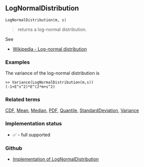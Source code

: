 ## LogNormalDistribution

```
LogNormalDistribution(m, s)
```

> returns a log-normal distribution.
    
See
* [Wikipedia - Log-normal distribution](https://en.wikipedia.org/wiki/Log-normal_distribution)
 
### Examples

The variance of the log-normal distribution is

```
>> Variance(LogNormalDistribution(m,s)) 
(-1+E^s^2)*E^(2*m+s^2)
```

### Related terms 
[CDF](CDF.md), [Mean](Mean.md), [Median](Median.md), [PDF](PDF.md), [Quantile](Quantile.md), [StandardDeviation](StandardDeviation.md), [Variance](Variance.md) 






### Implementation status

* &#x2705; - full supported

### Github

* [Implementation of LogNormalDistribution](https://github.com/axkr/symja_android_library/blob/master/symja_android_library/matheclipse-core/src/main/java/org/matheclipse/core/builtin/StatisticsFunctions.java#L4335) 
